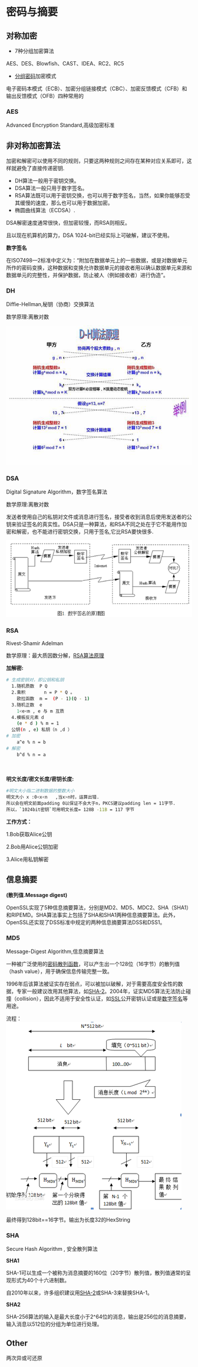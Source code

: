 # 密码与摘要



## 对称加密

- 7种分组加密算法

AES、DES、Blowfish、CAST、IDEA、RC2、RC5

- [分组密码](https://baike.baidu.com/item/分组密码)加密模式

电子密码本模式（ECB）、加密分组链接模式（CBC）、加密反馈模式（CFB）和输出反馈模式（OFB）四种常用的

### AES

Advanced Encryption Standard,高级加密标准





## 非对称加密算法

加密和解密可以使用不同的规则，只要这两种规则之间存在某种对应关系即可，这样就避免了直接传递密钥.

- DH算法一般用于密钥交换。
- DSA算法一般只用于数字签名。
- RSA算法既可以用于密钥交换，也可以用于数字签名，当然，如果你能够忍受其缓慢的速度，那么也可以用于数据加密。
- 椭圆曲线算法（ECDSA）.



DSA解密速度通常很快，但加密较慢，而RSA则相反。

且以现在机算机的算力，DSA 1024-bit已经实际上可破解，建议不使用。



**数字签名**

在ISO7498—2标准中定义为：“附加在数据单元上的一些数据，或是对数据单元所作的密码变换，这种数据和变换允许数据单元的接收者用以确认数据单元来源和数据单元的完整性，并保护数据，防止被人（例如接收者）进行伪造”。

### DH

Diffie-Hellman,秘钥（协商）交换算法

数学原理:离散对数

![DH](../image/dh.jpg)

### DSA

Digital Signature Algorithm，数字签名算法

数学原理:离散对数

发送者使用自己的私钥对文件或消息进行签名，接受者收到消息后使用发送者的公钥来验证签名的真实性。DSA只是一种算法，和RSA不同之处在于它不能用作加密和解密，也不能进行密钥交换，只用于签名,它比RSA要快很多.



![DSA](../image/dsa.png)



### RSA

Rivest-Shamir Adelman

数学原理：最大质因数分解，[RSA算法原理](http://www.ruanyifeng.com/blog/2013/06/rsa_algorithm_part_one.html)

**加解密:**

```bash
# 生成密钥对，即公钥和私钥
  1.随机质数  P Q
  2.乘积 		 n = P * Q 。
    欧拉函数  m =  (P - 1)(Q - 1)
  3.随机正数  e 
    1<e<m , e 与 m 互质
  4.模板反元素 d
    (e * d ) % m = 1
  公钥(n , e) 私钥（n ,d ）  
# 加密
	a^e % n = b
# 解密
	b^d % n = a
		
	

```

**明文长度/密文长度/密钥长度:**

```bash
#明文大小指二进制数据的整数大小
明文大小 x :0<x<n	,当x>n时，运算出错.
所以会在明文前面padding 0以保证不会大于n，PKCS建议padding len = 11字节.
所以，`1024bit密钥`可用明文长度= 128B -11B = 117 字节
```

**工作方式：**

1.Bob获取Alice公钥

2.Bob用Alice公钥加密

3.Alice用私钥解密

## 信息摘要

**(散列值.Message digest)**

OpenSSL实现了5种信息摘要算法，分别是MD2、MD5、MDC2、SHA（SHA1）和RIPEMD。SHA算法事实上包括了SHA和SHA1两种信息摘要算法。此外，OpenSSL还实现了DSS标准中规定的两种信息摘要算法DSS和DSS1。

### MD5

Message-Digest Algorithm,信息摘要算法

一种被广泛使用的[密码散列函数](https://baike.baidu.com/item/密码散列函数/14937715)，可以产生出一个128位（16字节）的散列值（hash value），用于确保信息传输完整一致。

1996年后该算法被证实存在弱点，可以被加以破解，对于需要高度安全性的数据，专家一般建议改用其他算法，如[SHA-2](https://baike.baidu.com/item/SHA-2/22718180)。2004年，证实MD5算法无法防止碰撞（collision），因此不适用于安全性认证，如[SSL](https://baike.baidu.com/item/SSL/320778)公开密钥认证或是[数字签名](https://baike.baidu.com/item/数字签名/212550)等用途。

流程：![md5](../image/md5.png)

最终得到128bit==16字节。输出为长度32的HexString

### SHA

Secure Hash Algorithm , 安全散列算法

**SHA1**

SHA-1可以生成一个被称为消息摘要的160位（20字节）散列值，散列值通常的呈现形式为40个十六进制数。

自2010年以来，许多组织建议用[SHA-2](https://baike.baidu.com/item/SHA-2)或SHA-3来替换SHA-1。

**SHA2**

SHA-256算法的输入是最大长度小于2^64位的消息，输出是256位的消息摘要，输入消息以512位的分组为单位进行处理。





## Other

两次异或可还原

